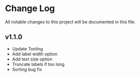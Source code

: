 # Change Log

All notable changes to this project will be documented in this file.

## v1.1.0

- Update Tooling
- Add label width option
- Add text size option
- Truncate labels if too long
- Sorting bug fix